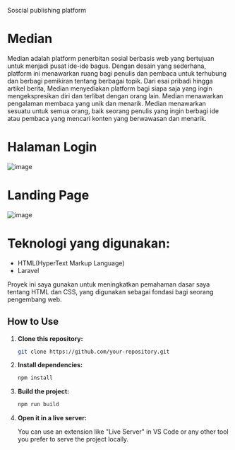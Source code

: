 Soscial publishing platform
# Median

Median adalah platform penerbitan sosial berbasis web yang bertujuan untuk menjadi pusat ide-ide bagus. Dengan desain yang sederhana, platform ini menawarkan ruang bagi penulis dan pembaca untuk terhubung dan berbagi pemikiran tentang berbagai topik. Dari esai pribadi hingga artikel berita, Median menyediakan platform bagi siapa saja yang ingin mengekspresikan diri dan terlibat dengan orang lain. Median menawarkan pengalaman membaca yang unik dan menarik.  Median menawarkan sesuatu untuk semua orang, baik seorang penulis yang ingin berbagi ide atau pembaca yang mencari konten yang berwawasan dan menarik.

# Halaman Login
![image](https://github.com/user-attachments/assets/911667f7-45b1-484d-9fee-032f4917df4d)

# Landing Page
![image](https://github.com/user-attachments/assets/b3b98d9b-b019-40cf-8281-a9ba5ca50560)

# Teknologi yang digunakan:
<ul>
  <li>HTML(HyperText Markup Language)</li>
  <li>Laravel</li>
</ul>

Proyek ini saya gunakan untuk meningkatkan pemahaman dasar saya tentang HTML dan CSS, yang digunakan sebagai fondasi bagi seorang pengembang web.

## How to Use

1. **Clone this repository:**

    ```bash
    git clone https://github.com/your-repository.git
    ```

2. **Install dependencies:**

    ```bash
    npm install
    ```

3. **Build the project:**

    ```bash
    npm run build
    ```

4. **Open it in a live server:**

    You can use an extension like "Live Server" in VS Code or any other tool you prefer to serve the project locally.
